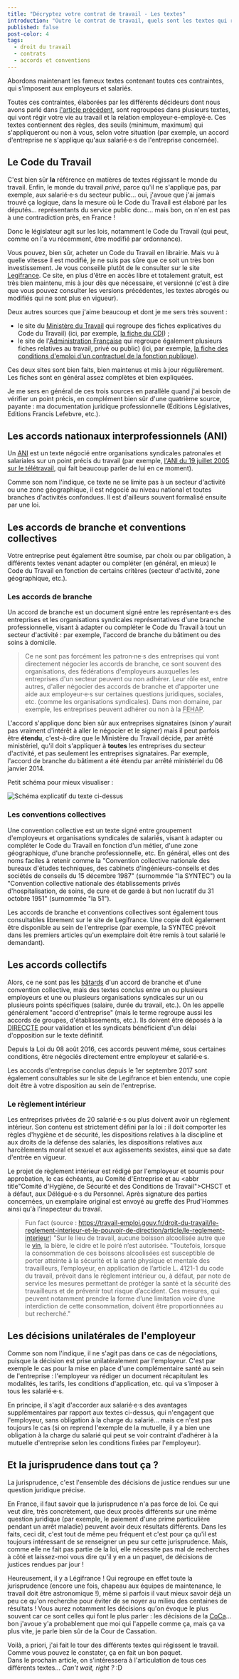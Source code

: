 ```yaml
---
title: "Décryptez votre contrat de travail - Les textes"
introduction: "Outre le contrat de travail, quels sont les textes qui régissent le travail en général ?"
published: false
post-color: 4
tags:
  - droit du travail
  - contrats
  - accords et conventions
---
```


Abordons maintenant les fameux textes contenant toutes ces contraintes, qui s'imposent aux employeurs et salariés.

Toutes ces contraintes, élaborées par les différents décideurs dont nous avons parlé dans [l'article précédent](/2018/10/17/phptour.2.html), sont regroupées dans plusieurs textes, qui vont régir votre vie au travail et la relation employeur·e-employé·e. Ces textes contiennent des règles, des seuils (minimum, maximum) qui s'appliqueront ou non à vous, selon votre situation (par exemple, un accord d'entreprise ne s'applique qu'aux salarié·e·s de l'entreprise concernée).

## Le Code du Travail

C'est bien sûr **la** référence en matières de textes régissant le monde du travail. Enfin, le monde du travail *privé*, parce qu'il ne s'applique pas, par exemple, aux salarié·e·s du secteur public... oui, j'avoue que j'ai jamais trouvé ça logique, dans la mesure où le Code du Travail est élaboré par les députés... représentants du service public donc... mais bon, on n'en est pas à une contradiction près, en France !

Donc le législateur agit sur les lois, notamment le Code du Travail (qui peut, comme on l'a vu récemment, être modifié par ordonnance).

Vous pouvez, bien sûr, acheter un Code du Travail en librairie. Mais vu à quelle vitesse il est modifié, je ne suis pas sûre que ce soit un très bon investissement. Je vous conseille plutôt de le consulter sur le site [Legifrance](https://www.legifrance.gouv.fr/affichCode.do?cidTexte=LEGITEXT000006072050&dateTexte=20180925). Ce site, en plus d'être en accès libre et totalement gratuit, est très bien maintenu, mis à jour dès que nécessaire, et versionné (c'est à dire que vous pouvez consulter les versions précédentes, les textes abrogés ou modifiés qui ne sont plus en vigueur).

Deux autres sources que j'aime beaucoup et dont je me sers très souvent :

- le site du [Ministère du Travail](https://travail-emploi.gouv.fr/) qui regroupe des fiches explicatives du Code du Travail) (ici, par exemple, [la fiche du CDI](https://travail-emploi.gouv.fr/droit-du-travail/les-contrats-de-travail/article/le-contrat-de-travail-a-duree-indeterminee-cdi)) ;
- le site de l'[Administration Française](https://www.service-public.fr/) qui regroupe également plusieurs fiches relatives au travail, privé ou public) (ici, par exemple, [la fiche des conditions d'emploi d'un contractuel de la fonction publique](https://www.service-public.fr/particuliers/vosdroits/F13117)).

Ces deux sites sont bien faits, bien maintenus et mis à jour régulièrement. Les fiches sont en général assez complètes et bien expliquées.

Je me sers en général de ces trois sources en parallèle quand j'ai besoin de vérifier un point précis, en complément bien sûr d'une quatrième source, payante : ma documentation juridique professionnelle (Editions Législatives, Editions Francis Lefebvre, etc.).

## Les accords nationaux interprofessionnels (ANI)

Un [ANI](https://youtu.be/-1_OPtNyCqc) est un texte négocié entre organisations syndicales patronales et salariales sur un point précis du travail (par exemple, [l'ANI du 19 juillet 2005 sur le télétravail](https://www.anact.fr/accord-national-interprofessionnel-du-19-juillet-2005-relatif-au-teletravail), qui fait beaucoup parler de lui en ce moment).

Comme son nom l'indique, ce texte ne se limite pas à un secteur d'activité ou une zone géographique, il est négocié au niveau national et toutes branches d'activités confondues. Il est d'ailleurs souvent formalisé ensuite par une loi.

## Les accords de branche et conventions collectives

Votre entreprise peut également être soumise, par choix ou par obligation, à différents textes venant adapter ou compléter (en général, en mieux) le Code du Travail en fonction de certains critères (secteur d'activité, zone géographique, etc.).

### Les accords de branche

Un accord de branche est un document signé entre les représentant·e·s des entreprises et les organisations syndicales représentatives d'une branche professionnelle, visant à adapter ou compléter le Code du Travail à tout un secteur d'activité : par exemple, l'accord de branche du bâtiment ou des soins à domicile. 

> Ce ne sont pas forcément les patron·ne·s des entreprises qui vont directement négocier les accords de branche, ce sont souvent des organisations, des fédérations d'employeurs auxquelles les entreprises d'un secteur peuvent ou non adhérer. Leur rôle est, entre autres, d'aller négocier des accords de branche et d'apporter une aide aux employeur·e·s sur certaines questions juridiques, sociales, etc. (comme les organisations syndicales). Dans mon domaine, par exemple, les entreprises peuvent adhérer ou non à la <abbr title="Fédération des Etablissements Hospitaliers et d'aide à la personne privés non lucratifs">FEHAP</abbr>. 

L'accord s'applique donc bien sûr aux entreprises signataires (sinon y'aurait pas vraiment d'intérêt à aller le négocier et le signer) mais il peut parfois être **étendu**, c'est-à-dire que le Ministère du Travail décide, par arrêté ministériel, qu'il doit s'appliquer à **toutes** les entreprises du secteur d'activité, et pas seulement les entreprises signataires. Par exemple, l'accord de branche du bâtiment a été étendu par arrêté ministériel du 06 janvier 2014.

Petit schéma pour mieux visualiser : 

![Schéma explicatif du texte ci-dessus](/assets/img/accordbranche.png)


### Les conventions collectives

Une convention collective est un texte signé entre groupement d'employeurs et organisations syndicales de salariés, visant à adapter ou compléter le Code du Travail en fonction d'un métier, d'une zone géographique, d'une branche professionnelle, etc. En général, elles ont des noms faciles à retenir comme la "Convention collective nationale des bureaux d'études techniques, des cabinets d'ingénieurs-conseils et des sociétés de conseils du 15 décembre 1987" (surnommée "la SYNTEC") ou la "Convention collective nationale des établissements privés d'hospitalisation, de soins, de cure et de garde à but non lucratif du 31 octobre 1951" (surnommée "la 51").

Les accords de branche et conventions collectives sont également tous consultables librement sur le site de Legifrance. Une copie doit également être disponible au sein de l'entreprise (par exemple, la SYNTEC prévoit dans les premiers articles qu'un exemplaire doit être remis à tout salarié le demandant).

## Les accords collectifs

Alors, ce ne sont pas les [bâtards](https://youtu.be/Pkyy57iMaB0) d'un accord de branche et d'une convention collective, mais des textes conclus entre un ou plusieurs employeurs et une ou plusieurs organisations syndicales sur un ou plusieurs points spécifiques (salaire, durée du travail, etc.). On les appelle généralement "accord d'entreprise" (mais le terme regroupe aussi les accords de groupes, d'établissements, etc.). Ils doivent être déposés à la <abbr title="DIrection Régionale des Entreprise, de la Concurrence, de la Consommation, du Travail et de l'Emploi">DIRECCTE</abbr> pour validation et les syndicats bénéficient d'un délai d'opposition sur le texte définitif.

Depuis la Loi du 08 août 2016, ces accords peuvent même, sous certaines conditions, être négociés directement entre employeur et salarié·e·s.

Les accords d'entreprise conclus depuis le 1er septembre 2017 sont également consultables sur le site de Legifrance et bien entendu, une copie doit être à votre disposition au sein de l'entreprise.

### Le règlement intérieur

Les entreprises privées de 20 salarié·e·s ou plus doivent avoir un règlement intérieur. Son contenu est strictement défini par la loi : il doit comporter les règles d'hygiène et de sécurité, les dispositions relatives à la discipline et aux droits de la défense des salariés, les dispositions relatives aux harcèlements moral et sexuel et aux agissements sexistes, ainsi que sa date d'entrée en vigueur.

Le projet de règlement intérieur est rédigé par l'employeur et soumis pour approbation, le cas échéants, au Comité d'Entreprise et au <abbr title"Comité d'Hygiène, de Sécurité et des Conditions de Travail">CHSCT</abbr> et à défaut, aux Délégué·e·s du Personnel. Après signature des parties concernées, un exemplaire original est envoyé au greffe des Prud'Hommes ainsi qu'à l'inspecteur du travail.

> Fun fact (source : https://travail-emploi.gouv.fr/droit-du-travail/le-reglement-interieur-et-le-pouvoir-de-direction/article/le-reglement-interieur) "Sur le lieu de travail, aucune boisson alcoolisée autre que le [vin](https://youtu.be/Y9EcTcEym3E), la bière, le cidre et le poiré n’est autorisée. "Toutefois, lorsque la consommation de ces boissons alcoolisées est susceptible de porter atteinte à la sécurité et la santé physique et mentale des travailleurs, l’employeur, en application de l’article L. 4121-1 du code du travail, prévoit dans le règlement intérieur ou, à défaut, par note de service les mesures permettant de protéger la santé et la sécurité des travailleurs et de prévenir tout risque d’accident. Ces mesures, qui peuvent notamment prendre la forme d’une limitation voire d’une interdiction de cette consommation, doivent être proportionnées au but recherché."

## Les décisions unilatérales de l'employeur

Comme son nom l'indique, il ne s'agit pas dans ce cas de négociations, puisque la décision est prise unilatéralement par l'employeur. C'est par exemple le cas pour la mise en place d'une complémentaire santé au sein de l'entreprise : l'employeur va rédiger un document récapitulant les modalités, les tarifs, les conditions d'application, etc. qui va s'imposer à tous les salarié·e·s.

En principe, il s'agit d'accorder aux salarié·e·s des avantages supplémentaires par rapport aux textes ci-dessus, qui n'engagent que l'employeur, sans obligation à la charge du salarié... mais ce n'est pas toujours le cas (si on reprend l'exemple de la mutuelle, il y a bien une obligation à la charge du salarié qui peut se voir contraint d'adhérer à la mutuelle d'entreprise selon les conditions fixées par l'employeur).

## Et la jurisprudence dans tout ça ? 

La jurisprudence, c'est l'ensemble des décisions de justice rendues sur une question juridique précise.

En France, il faut savoir que la jurisprudence n'a pas force de loi. Ce qui veut dire, très concrètement, que deux procès différents sur une même question juridique (par exemple, le paiement d'une prime particulière pendant un arrêt maladie) peuvent avoir deux résultats différents. Dans les faits, ceci dit, c'est tout de même peu fréquent et c'est pour ça qu'il est toujours intéressant de se renseigner un peu sur cette jurisprudence. Mais, comme elle ne fait pas partie de la loi, elle nécessite pas mal de recherches à côté et laissez-moi vous dire qu'il y en a un paquet, de décisions de justices rendues par jour !

Heureusement, il y a Légifrance ! Qui regroupe en effet toute la jurisprudence (encore une fois, chapeau aux équipes de maintenance, le travail doit être astronomique !), même si parfois il vaut mieux savoir déjà un peu ce qu'on recherche pour éviter de se noyer au milieu des centaines de résultats ! Vous aurez notamment les décisions qu'on évoque le plus souvent car ce sont celles qui font le plus parler : les décisions de la [CoCa](https://youtu.be/9AbEU3uzWs4)... bon j'avoue y'a probablement que moi qui l'appelle comme ça, mais ça va plus vite, je parle bien sûr de la Cour de Cassation.

Voilà, a priori, j'ai fait le tour des différents textes qui régissent le travail. Comme vous pouvez le constater, ça en fait un bon paquet.  
Dans le prochain article, on s'intéressera à l'articulation de tous ces différents textes... <i lang="en">Can't wait, right ?</i> :D
